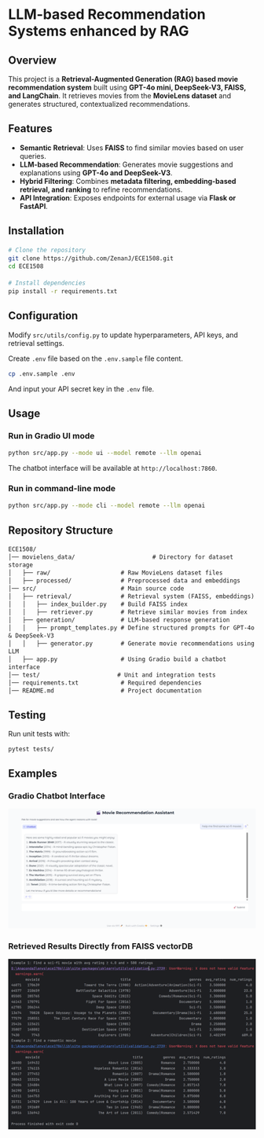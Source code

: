 # LLM-based Recommendation Systems enhanced by RAG

## Overview
This project is a **Retrieval-Augmented Generation (RAG) based movie recommendation system** built using **GPT-4o mini, DeepSeek-V3, FAISS, and LangChain**. It retrieves movies from the **MovieLens dataset** and generates structured, contextualized recommendations.

## Features
- **Semantic Retrieval**: Uses **FAISS** to find similar movies based on user queries.
- **LLM-based Recommendation**: Generates movie suggestions and explanations using **GPT-4o and DeepSeek-V3**.
- **Hybrid Filtering**: Combines **metadata filtering, embedding-based retrieval, and ranking** to refine recommendations.
- **API Integration**: Exposes endpoints for external usage via **Flask or FastAPI**.

## Installation
```bash
# Clone the repository
git clone https://github.com/ZenanJ/ECE1508.git
cd ECE1508

# Install dependencies
pip install -r requirements.txt
```

## Configuration
Modify `src/utils/config.py` to update hyperparameters, API keys, and retrieval settings.

Create `.env` file based on the `.env.sample` file content.
```bash
cp .env.sample .env
```
And input your API secret key in the `.env` file.


## Usage
### Run in Gradio UI mode
```bash
python src/app.py --mode ui --model remote --llm openai
```
The chatbot interface will be available at `http://localhost:7860`.

### Run in command-line mode
```bash
python src/app.py --mode cli --model remote --llm openai
```

## Repository Structure
```
ECE1508/
│── movielens_data/                      # Directory for dataset storage
│   ├── raw/                    # Raw MovieLens dataset files
│   ├── processed/              # Preprocessed data and embeddings
│── src/                        # Main source code
│   ├── retrieval/              # Retrieval system (FAISS, embeddings)
│   │   ├── index_builder.py    # Build FAISS index
│   │   ├── retriever.py        # Retrieve similar movies from index
│   ├── generation/             # LLM-based response generation
│   │   ├── prompt_templates.py # Define structured prompts for GPT-4o & DeepSeek-V3
│   │   ├── generator.py        # Generate movie recommendations using LLM
│   ├── app.py                  # Using Gradio build a chatbot interface
│── test/                      # Unit and integration tests
│── requirements.txt            # Required dependencies
│── README.md                   # Project documentation
```

## Testing
Run unit tests with:
```bash
pytest tests/
```

## Examples
### Gradio Chatbot Interface
<img src="images/gradio_ui_example.png" alt="Gradio Interface">

### Retrieved Results Directly from FAISS vectorDB
<img src="images/retriever_examples.png" alt="">